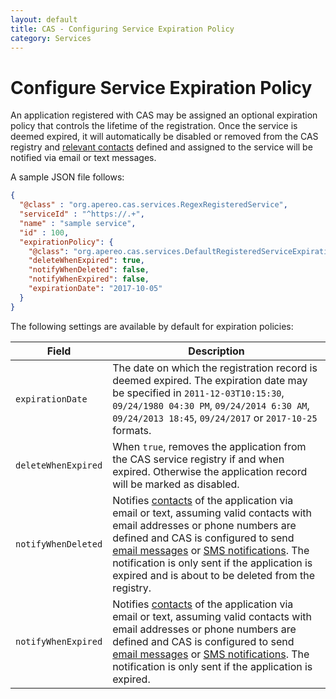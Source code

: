 ```yaml
---
layout: default
title: CAS - Configuring Service Expiration Policy
category: Services
---
```


# Configure Service Expiration Policy

An application registered with CAS may be assigned an optional expiration policy that controls the lifetime of the registration. Once the service is deemed expired, it will automatically be disabled or removed from the CAS registry and [relevant contacts](Configuring-Service-Contacts.html) defined and assigned to the service will be notified via email or text messages.

A sample JSON file follows:

```json
{
  "@class" : "org.apereo.cas.services.RegexRegisteredService",
  "serviceId" : "^https://.+",
  "name" : "sample service",
  "id" : 100,
  "expirationPolicy": {
    "@class": "org.apereo.cas.services.DefaultRegisteredServiceExpirationPolicy",
    "deleteWhenExpired": true,
    "notifyWhenDeleted": false,
    "notifyWhenExpired": false,
    "expirationDate": "2017-10-05"
  }
}
```

The following settings are available by default for expiration policies:

| Field                | Description
|----------------------|-------------------------------------------------------------------
| `expirationDate`     | The date on which the registration record is deemed expired. The expiration date may be specified in `2011-12-03T10:15:30`, `09/24/1980 04:30 PM`, `09/24/2014 6:30 AM`, `09/24/2013 18:45`, `09/24/2017` or `2017-10-25` formats.
| `deleteWhenExpired`  | When `true`, removes the application from the CAS service registry if and when expired. Otherwise the application record will be marked as disabled.
| `notifyWhenDeleted`  | Notifies [contacts](Configuring-Service-Contacts.html) of the application via email or text, assuming valid contacts with email addresses or phone numbers are defined and CAS is configured to send [email messages](../notifications/Sending-Email-Configuration.html) or [SMS notifications](../notifications/SMS-Messaging-Configuration.html). The notification is only sent if the application is expired and is about to be deleted from the registry.
| `notifyWhenExpired`  | Notifies [contacts](Configuring-Service-Contacts.html) of the application via email or text, assuming valid contacts with email addresses or phone numbers are defined and CAS is configured to send [email messages](../notifications/Sending-Email-Configuration.html) or [SMS notifications](../notifications/SMS-Messaging-Configuration.html). The notification is only sent if the application is expired.
